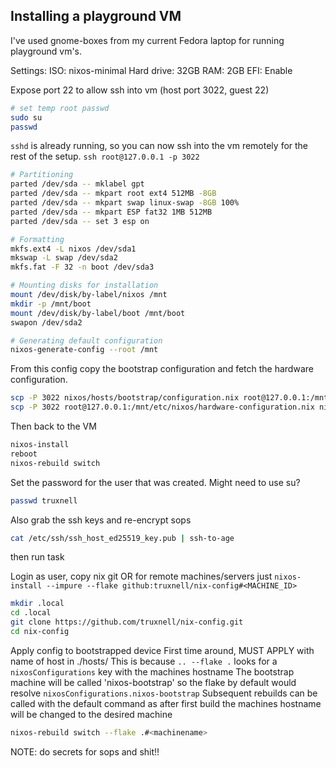 ## Installing a playground VM

I've used gnome-boxes from my current Fedora laptop for running playground vm's.

Settings:
ISO: nixos-minimal
Hard drive: 32GB
RAM: 2GB
EFI: Enable

Expose port 22 to allow ssh into vm (host port 3022, guest 22)

```sh
# set temp root passwd
sudo su
passwd
```

`sshd` is already running, so you can now ssh into the vm remotely for the rest of the setup.
`ssh root@127.0.0.1 -p 3022`

```sh
# Partitioning
parted /dev/sda -- mklabel gpt
parted /dev/sda -- mkpart root ext4 512MB -8GB
parted /dev/sda -- mkpart swap linux-swap -8GB 100%
parted /dev/sda -- mkpart ESP fat32 1MB 512MB
parted /dev/sda -- set 3 esp on

# Formatting
mkfs.ext4 -L nixos /dev/sda1
mkswap -L swap /dev/sda2
mkfs.fat -F 32 -n boot /dev/sda3

# Mounting disks for installation
mount /dev/disk/by-label/nixos /mnt
mkdir -p /mnt/boot
mount /dev/disk/by-label/boot /mnt/boot
swapon /dev/sda2

# Generating default configuration
nixos-generate-config --root /mnt
```

From this config copy the bootstrap configuration and fetch the hardware configuration.

```sh
scp -P 3022 nixos/hosts/bootstrap/configuration.nix root@127.0.0.1:/mnt/etc/nixos/configuration.nix
scp -P 3022 root@127.0.0.1:/mnt/etc/nixos/hardware-configuration.nix nixos/hosts/nixosvm/hardware-configuration.nix
```

Then back to the VM

```sh
nixos-install
reboot
nixos-rebuild switch
```

Set the password for the user that was created.
Might need to use su?

```sh
passwd truxnell
```

Also grab the ssh keys and re-encrypt sops

```sh
cat /etc/ssh/ssh_host_ed25519_key.pub | ssh-to-age
```

then run task

Login as user, copy nix git OR for remote machines/servers just `nixos-install --impure --flake github:truxnell/nix-config#<MACHINE_ID>`

```sh
mkdir .local
cd .local
git clone https://github.com/truxnell/nix-config.git
cd nix-config
```

Apply config to bootstrapped device
First time around, MUST APPLY <machinename> with name of host in ./hosts/
This is because `.. --flake .` looks for a `nixosConfigurations` key with the machines hostname
The bootstrap machine will be called 'nixos-bootstrap' so the flake by default would resolve `nixosConfigurations.nixos-bootstrap`
Subsequent rebuilds can be called with the default command as after first build the machines hostname will be changed to the desired machine

```sh
nixos-rebuild switch --flake .#<machinename>
```

NOTE: do secrets for sops and shit!!
